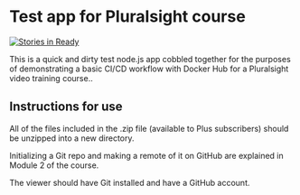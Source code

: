 # Test app for Pluralsight course

[![Stories in Ready](https://badge.waffle.io/logiXbomb/docker-test.svg?label=ready&title=Ready)](http://waffle.io/logiXbomb/docker-test)

This is a quick and dirty test node.js app cobbled together for the purposes of demonstrating a basic CI/CD workflow with Docker Hub for a Pluralsight video training course..

## Instructions for use

All of the files included in the .zip file (available to Plus subscribers) should be unzipped into a new directory.

Initializing a Git repo and making a remote of it on GitHub are explained in Module 2 of the course.

The viewer should have Git installed and have a GitHub account.
